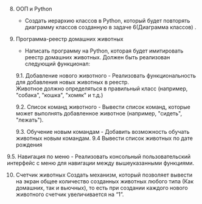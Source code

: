8. ООП и Python
   - Создать иерархию классов в Python, который будет повторять диаграмму классов созданную в задаче 6(Диаграмма классов) .

9. Программа-реестр домашних животных
    - Написать программу на Python, которая будет имитировать реестр домашних животных. 
Должен быть реализован следующий функционал:
    
    9.1. Добавление нового животного
        - Реализовать функциональность для добавления новых животных в реестр.       
 Животное должно определяться в правильный класс (например, "собака", "кошка", "хомяк" и т.д.)
        
 
   9.2. Список команд животного
        - Вывести список команд, которые может выполнять добавленное животное (например, "сидеть", "лежать").
        
    9.3. Обучение новым командам
        - Добавить возможность обучать животных новым командам.
  9.4 Вывести список животных по дате рождения

9.5. Навигация по меню
        - Реализовать консольный пользовательский интерфейс с меню для навигации между вышеуказанными функциями.
        
10. Счетчик животных
Создать механизм, который позволяет вывести на экран общее количество созданных животных любого типа (Как домашних, так и вьючных), то есть при создании каждого нового животного счетчик увеличивается на “1”. 

